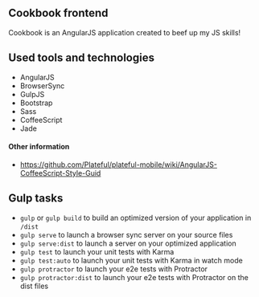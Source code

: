 ## Cookbook frontend
  Cookbook is an AngularJS application created to beef up my JS skills!

## Used tools and technologies
  * AngularJS
  * BrowserSync
  * GulpJS
  * Bootstrap
  * Sass
  * CoffeeScript
  * Jade

#### Other information
  * https://github.com/Plateful/plateful-mobile/wiki/AngularJS-CoffeeScript-Style-Guid
## Gulp tasks

* `gulp` or `gulp build` to build an optimized version of your application in `/dist`
* `gulp serve` to launch a browser sync server on your source files
* `gulp serve:dist` to launch a server on your optimized application
* `gulp test` to launch your unit tests with Karma
* `gulp test:auto` to launch your unit tests with Karma in watch mode
* `gulp protractor` to launch your e2e tests with Protractor
* `gulp protractor:dist` to launch your e2e tests with Protractor on the dist files
